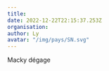 ```yaml
---
title: 
date: 2022-12-22T22:15:37.253Z
organisation: 
author: Ly
avatar: "/img/pays/SN.svg"
---
```


Macky dégage